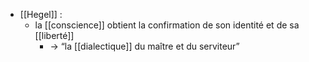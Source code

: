 - [[Hegel]] :
	- la [[conscience]] obtient la confirmation de son identité et de sa [[liberté]]
		- → “la [[dialectique]] du maître et du serviteur”
